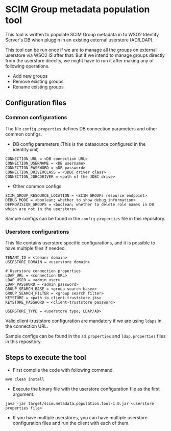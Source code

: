 # SCIM Group metadata population tool

This tool is written to populate SCIM Group metadata in to WSO2 Identity Server's DB when pluggin in an existing external userstore (AD/LDAP).

This tool can be run once if we are to manage all the groups on external userstore via WSO2 IS after that. But if we intend to manage groups directly from the userstore direclty, we might have to run it after making any of following operations.
* Add new groups
* Remove existing groups
* Rename existing groups

## Configuration files
### Common configurations
The file `config.properties` defines DB connection parameters and other common configs.

* DB config parameters (This is the datasource configured in the identity.xml)
```
CONNECTION_URL = <DB connection URL>
CONNECTION_USERNAME = <DB username>
CONNECTION_PASSWORD = <DB password>
CONNECTION_DRIVERCLASS = <JDBC driver class>
CONNECTION_JDBCDRIVER = <path of the JDBC drive>
```

* Other common configs
```
SCIM_GROUP_RESOURCE_LOCATION = <SCIM GROUPs resource endpoint>
DEBUG_MODE = <boolean; whether to show debug information>
DEPROVISION_GROUPS = <boolean; whether to delete role names in DB which are not in the userstore>
```
Sample configs can be found in the `config.properties` file in this repository.

### Userstore configurations
This file contains userstore specific configurations, and it is possible to have multiple files if needed.

```
TENANT_ID = <tenanr domain>
USERSTORE_DOMAIN = <userstore domain>

# Userstore connection properties
LDAP_URL = <connection URL>
LDAP_USER = <admin user>
LDAP_PASSWORD = <admin password>
GROUP_SEARCH_BASE = <group search base>>
GROUP_SEARCH_FILTER = <group search filter>
KEYSTORE = <path to client-truststore.jks>
KEYSTORE_PASSWORD = <client-truststore password>

USERSTORE_TYPE = <userstore type; LDAP/AD>
```

Valid client-truststore configuration are mandatory if we are using `ldaps` in the connection URL.

Sample configs can be found in the `ad.properties` and `ldap.properties` files in this repository.

## Steps to execute the tool

* First compile the code with following command.
```
mvn clean install
```
* Execute the binary file with the userstore configuration file as the first argument.
```
java -jar target/scim.metadata.population.tool-1.0.jar <userstore properties file>
```
* If you have multiple userstores, you can have multiple userstore configuration files and run the client with each of them.